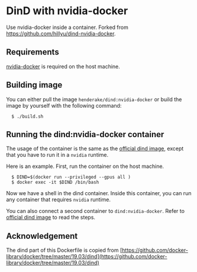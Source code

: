 # DinD with nvidia-docker

Use nvidia-docker inside a container. Forked from https://github.com/hillyu/dind-nvidia-docker.


## Requirements

[nvidia-docker](https://github.com/NVIDIA/nvidia-docker) is required on the host machine.


## Building image

You can either pull the image `henderake/dind:nvidia-docker` or build the image by yourself with the following command:  
```shell
  $ ./build.sh
```


## Running the dind:nvidia-docker container

The usage of the container is the same as the [official dind image](https://hub.docker.com/_/docker), except that you have to run it in a `nvidia` runtime.

Here is an example.
First, run the container on the host machine.
```shell
  $ DIND=$(docker run --privileged --gpus all )
  $ docker exec -it $DIND /bin/bash
```
Now we have a shell in the dind container. Inside this container, you can run any container that requires `nvidia` runtime.

You can also connect a second container to `dind:nvidia-docker`. Refer to [official dind image](https://hub.docker.com/_/docker) to read the steps.


## Acknowledgement
The dind part of this Dockerfile is copied from [https://github.com/docker-library/docker/tree/master/19.03/dind](https://github.com/docker-library/docker/tree/master/19.03/dind)
